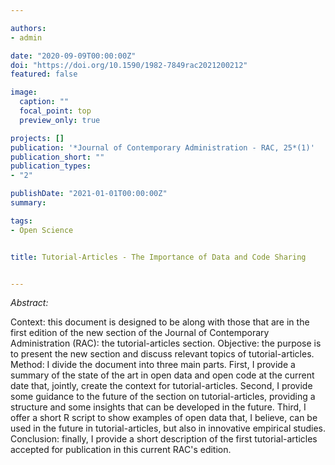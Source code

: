 ```yaml
---

authors:
- admin

date: "2020-09-09T00:00:00Z"
doi: "https://doi.org/10.1590/1982-7849rac2021200212"
featured: false

image: 
  caption: ""
  focal_point: top
  preview_only: true

projects: []
publication: '*Journal of Contemporary Administration - RAC, 25*(1)'
publication_short: ""
publication_types:
- "2"

publishDate: "2021-01-01T00:00:00Z"
summary: 

tags:
- Open Science


title: Tutorial-Articles - The Importance of Data and Code Sharing


---
```



*Abstract:*

Context: this document is designed to be along with those that are in the first edition of the new section of the Journal of Contemporary Administration (RAC): the tutorial-articles section. Objective: the purpose is to present the new section and discuss relevant topics of tutorial-articles. Method: I divide the document into three main parts. First, I provide a summary of the state of the art in open data and open code at the current date that, jointly, create the context for tutorial-articles. Second, I provide some guidance to the future of the section on tutorial-articles, providing a structure and some insights that can be developed in the future. Third, I offer a short R script to show examples of open data that, I believe, can be used in the future in tutorial-articles, but also in innovative empirical studies. Conclusion: finally, I provide a short description of the first tutorial-articles accepted for publication in this current RAC's edition.
